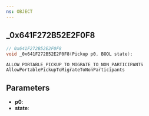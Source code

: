 ```yaml
---
ns: OBJECT
---
```

## _0x641F272B52E2F0F8

```c
// 0x641F272B52E2F0F8
void _0x641F272B52E2F0F8(Pickup p0, BOOL state);
```

```
ALLOW_PORTABLE_PICKUP_TO_MIGRATE_TO_NON_PARTICIPANTS
AllowPortablePickupToMigrateToNonParticipants
```

## Parameters
* **p0**: 
* **state**: 

